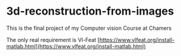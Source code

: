 # 3d-reconstruction-from-images
This is the final project of my Computer vision Course at Chamers

The only real requirement is Vl-Feat [https://www.vlfeat.org/install-matlab.html](https://www.vlfeat.org/install-matlab.html)